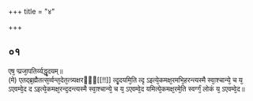 +++
title = "४"

+++
## ०१
एष᳘ प्प्रजा᳘पतिर्य्यद्धृ᳘दयम्॥  
(मे) एतद्ब्र᳘ह्मैतत्स᳘र्व्वन्त᳘देत᳘त्त्र्यक्षरᳫँ᳭[[!!]] त्दृ᳘दयमि᳘ति त्दृ ऽइत्ये᳘कमक्ष᳘रमभि᳘हरन्त्यस्मै स्वा᳘श्चान्ये᳘ च य᳘ ऽएवम्वे᳘द द ऽइत्ये᳘कमक्ष᳘रन्द᳘दन्त्यस्मै स्वा᳘श्चान्ये᳘ च य᳘ ऽएवम्वे᳘द यमित्ये᳘कमक्ष᳘रमे᳘ति स्वर्ग्गं᳘ लोकं य᳘ ऽएवम्वे᳘द॥  

